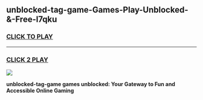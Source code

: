 
## unblocked-tag-game-Games-Play-Unblocked-&-Free-l7qku
<h3>
<a href="https://premium76.site?title=unblocked-tag-game&ref=24A">CLICK TO PLAY</a></h3>
<hr>

<h3>
<a href="https://premium76.site?title=unblocked-tag-game&ref=24A">CLICK 2 PLAY</a>
  
</h3>

<a href="https://premium76.site?title=unblocked-tag-game&ref=24A"><img src="https://clearcache.store/games.png"></a>


**unblocked-tag-game games unblocked: Your Gateway to Fun and Accessible Online Gaming**
